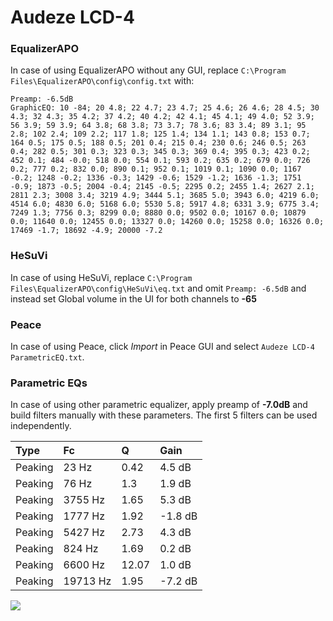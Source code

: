 # Audeze LCD-4

### EqualizerAPO
In case of using EqualizerAPO without any GUI, replace `C:\Program Files\EqualizerAPO\config\config.txt`
with:
```
Preamp: -6.5dB
GraphicEQ: 10 -84; 20 4.8; 22 4.7; 23 4.7; 25 4.6; 26 4.6; 28 4.5; 30 4.3; 32 4.3; 35 4.2; 37 4.2; 40 4.2; 42 4.1; 45 4.1; 49 4.0; 52 3.9; 56 3.9; 59 3.9; 64 3.8; 68 3.8; 73 3.7; 78 3.6; 83 3.4; 89 3.1; 95 2.8; 102 2.4; 109 2.2; 117 1.8; 125 1.4; 134 1.1; 143 0.8; 153 0.7; 164 0.5; 175 0.5; 188 0.5; 201 0.4; 215 0.4; 230 0.6; 246 0.5; 263 0.4; 282 0.5; 301 0.3; 323 0.3; 345 0.3; 369 0.4; 395 0.3; 423 0.2; 452 0.1; 484 -0.0; 518 0.0; 554 0.1; 593 0.2; 635 0.2; 679 0.0; 726 0.2; 777 0.2; 832 0.0; 890 0.1; 952 0.1; 1019 0.1; 1090 0.0; 1167 -0.2; 1248 -0.2; 1336 -0.3; 1429 -0.6; 1529 -1.2; 1636 -1.3; 1751 -0.9; 1873 -0.5; 2004 -0.4; 2145 -0.5; 2295 0.2; 2455 1.4; 2627 2.1; 2811 2.3; 3008 3.4; 3219 4.9; 3444 5.1; 3685 5.0; 3943 6.0; 4219 6.0; 4514 6.0; 4830 6.0; 5168 6.0; 5530 5.8; 5917 4.8; 6331 3.9; 6775 3.4; 7249 1.3; 7756 0.3; 8299 0.0; 8880 0.0; 9502 0.0; 10167 0.0; 10879 0.0; 11640 0.0; 12455 0.0; 13327 0.0; 14260 0.0; 15258 0.0; 16326 0.0; 17469 -1.7; 18692 -4.9; 20000 -7.2
```

### HeSuVi
In case of using HeSuVi, replace `C:\Program Files\EqualizerAPO\config\HeSuVi\eq.txt` and omit `Preamp:
-6.5dB` and instead set Global volume in the UI for both channels to **-65**

### Peace
In case of using Peace, click *Import* in Peace GUI and select `Audeze LCD-4 ParametricEQ.txt`.

### Parametric EQs
In case of using other parametric equalizer, apply preamp of **-7.0dB** and build filters manually with
these parameters. The first 5 filters can be used independently.

| Type    | Fc       |     Q | Gain    |
|:--------|:---------|:------|:--------|
| Peaking | 23 Hz    |  0.42 | 4.5 dB  |
| Peaking | 76 Hz    |  1.3  | 1.9 dB  |
| Peaking | 3755 Hz  |  1.65 | 5.3 dB  |
| Peaking | 1777 Hz  |  1.92 | -1.8 dB |
| Peaking | 5427 Hz  |  2.73 | 4.3 dB  |
| Peaking | 824 Hz   |  1.69 | 0.2 dB  |
| Peaking | 6600 Hz  | 12.07 | 1.0 dB  |
| Peaking | 19713 Hz |  1.95 | -7.2 dB |

![](https://raw.githubusercontent.com/jaakkopasanen/AutoEq/master/results/innerfidelity/sbaf-serious/Audeze%20LCD-4/Audeze%20LCD-4.png)